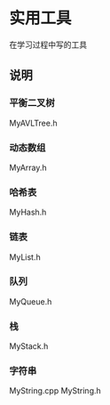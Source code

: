 # 实用工具
在学习过程中写的工具

## 说明
### 平衡二叉树 
MyAVLTree.h
### 动态数组 
MyArray.h
### 哈希表
MyHash.h
### 链表
MyList.h
### 队列
MyQueue.h
### 栈
MyStack.h
### 字符串
MyString.cpp
MyString.h
